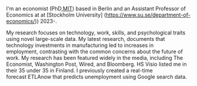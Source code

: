 I'm an economist (PhD,[MIT](https://economics.mit.edu/)) based in Berlin and an Assistant Professor of Economics at at [Stockholm University] (https://www.su.se/department-of-economics/)) 2023-.  

My research focuses on technology, work, skills, and psychological traits using novel large-scale data. My latest research, documents that technology investments in manufacturing led to increases in employment, contrasting with the common concerns about the future of work. My research has been featured widely in the media, including The Economist, Washington Post, Wired, and Bloomberg. HS Visio listed me in their 35 under 35 in Finland. I previously created a real-time forecast ETLAnow that predicts unemployment using Google search data.
